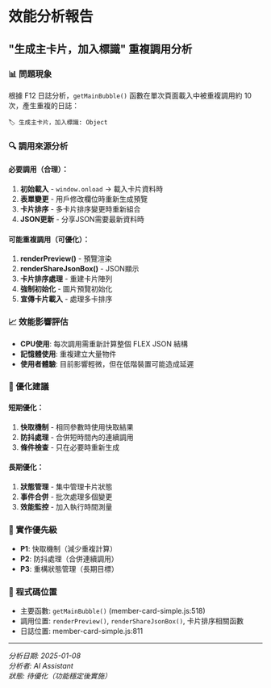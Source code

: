 # 效能分析報告

## "生成主卡片，加入標識" 重複調用分析

### 📊 問題現象
根據 F12 日誌分析，`getMainBubble()` 函數在單次頁面載入中被重複調用約 10 次，產生重複的日誌：
```
🏷️ 生成主卡片，加入標識: Object
```

### 🔍 調用來源分析

#### 必要調用（合理）：
1. **初始載入** - `window.onload` → 載入卡片資料時
2. **表單變更** - 用戶修改欄位時重新生成預覽
3. **卡片排序** - 多卡片排序變更時重新組合
4. **JSON更新** - 分享JSON需要最新資料時

#### 可能重複調用（可優化）：
1. **renderPreview()** - 預覽渲染
2. **renderShareJsonBox()** - JSON顯示
3. **卡片排序處理** - 重建卡片陣列
4. **強制初始化** - 圖片預覽初始化
5. **宣傳卡片載入** - 處理多卡排序

### 📈 效能影響評估
- **CPU使用**: 每次調用需重新計算整個 FLEX JSON 結構
- **記憶體使用**: 重複建立大量物件
- **使用者體驗**: 目前影響輕微，但在低階裝置可能造成延遲

### 🎯 優化建議

#### 短期優化：
1. **快取機制** - 相同參數時使用快取結果
2. **防抖處理** - 合併短時間內的連續調用
3. **條件檢查** - 只在必要時重新生成

#### 長期優化：
1. **狀態管理** - 集中管理卡片狀態
2. **事件合併** - 批次處理多個變更
3. **效能監控** - 加入執行時間測量

### 📝 實作優先級
- **P1**: 快取機制（減少重複計算）
- **P2**: 防抖處理（合併連續調用）  
- **P3**: 重構狀態管理（長期目標）

### 🔧 程式碼位置
- 主要函數: `getMainBubble()` (member-card-simple.js:518)
- 調用位置: `renderPreview()`, `renderShareJsonBox()`, 卡片排序相關函數
- 日誌位置: member-card-simple.js:811

---
*分析日期: 2025-01-08*  
*分析者: AI Assistant*  
*狀態: 待優化（功能穩定後實施）* 